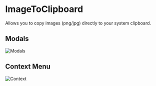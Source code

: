 # ImageToClipboard

Allows you to copy images (png/jpg) directly to your system clipboard.


## Modals

![Modals](https://i.imgur.com/fsxpag2.png)

## Context Menu

![Context](https://i.imgur.com/fHt0zJg.png)


